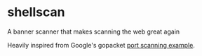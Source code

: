 # shellscan
A banner scanner that makes scanning the web great again

Heavily inspired from Google's gopacket [port scanning example](https://github.com/google/gopacket/blob/master/examples/synscan/main.go).
